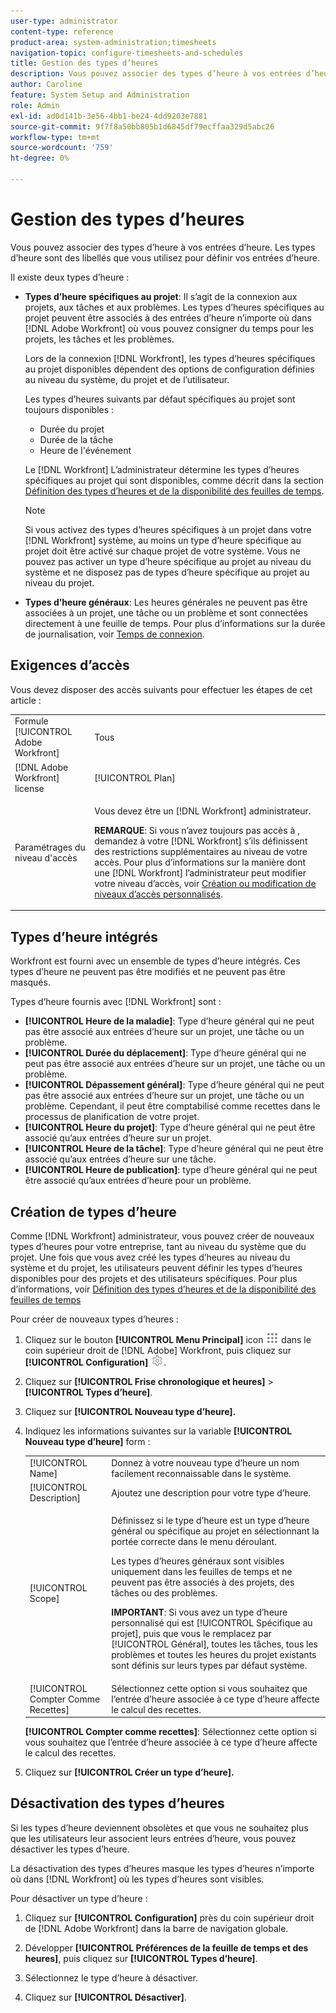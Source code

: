 ```yaml
---
user-type: administrator
content-type: reference
product-area: system-administration;timesheets
navigation-topic: configure-timesheets-and-schedules
title: Gestion des types d’heures
description: Vous pouvez associer des types d’heure à vos entrées d’heure. Les types d’heure sont des libellés que vous utilisez pour définir vos entrées d’heure.
author: Caroline
feature: System Setup and Administration
role: Admin
exl-id: ad0d141b-3e56-4bb1-be24-4dd9203e7881
source-git-commit: 9f7f8a50bb805b1d6845df79ecffaa329d5abc26
workflow-type: tm+mt
source-wordcount: '759'
ht-degree: 0%

---
```


# Gestion des types d’heures

<!--DON'T DELETE, DRAFT OR HIDE THIS ARTICLE. IT IS LINKED TO THE PRODUCT, THROUGH THE CONTEXT SENSITIVE HELP LINKS. 
**Linked to Creating Billing Record-->

Vous pouvez associer des types d’heure à vos entrées d’heure. Les types d’heure sont des libellés que vous utilisez pour définir vos entrées d’heure.

Il existe deux types d’heure :

* **Types d’heure spécifiques au projet**: Il s’agit de la connexion aux projets, aux tâches et aux problèmes. Les types d’heures spécifiques au projet peuvent être associés à des entrées d’heure n’importe où dans [!DNL Adobe Workfront] où vous pouvez consigner du temps pour les projets, les tâches et les problèmes.

   Lors de la connexion [!DNL Workfront], les types d’heures spécifiques au projet disponibles dépendent des options de configuration définies au niveau du système, du projet et de l’utilisateur.

   Les types d’heures suivants par défaut spécifiques au projet sont toujours disponibles :

   * Durée du projet
   * Durée de la tâche
   * Heure de l&#39;événement

   Le [!DNL Workfront] L’administrateur détermine les types d’heures spécifiques au projet qui sont disponibles, comme décrit dans la section [Définition des types d’heures et de la disponibilité des feuilles de temps](../../../timesheets/create-and-manage-timesheets/define-hour-types-and-availability.md).

   >[!NOTE]
   >
   >Si vous activez des types d’heures spécifiques à un projet dans votre [!DNL Workfront] système, au moins un type d’heure spécifique au projet doit être activé sur chaque projet de votre système. Vous ne pouvez pas activer un type d’heure spécifique au projet au niveau du système et ne disposez pas de types d’heure spécifique au projet au niveau du projet.

* **Types d’heure généraux**: Les heures générales ne peuvent pas être associées à un projet, une tâche ou un problème et sont connectées directement à une feuille de temps. Pour plus d’informations sur la durée de journalisation, voir [Temps de connexion](../../../timesheets/create-and-manage-timesheets/log-time.md).

## Exigences d’accès

Vous devez disposer des accès suivants pour effectuer les étapes de cet article :

<table style="table-layout:auto"> 
 <col> 
 <col> 
 <tbody> 
  <tr> 
   <td role="rowheader">Formule [!UICONTROL Adobe Workfront]</td> 
   <td>Tous</td> 
  </tr> 
  <tr> 
   <td role="rowheader">[!DNL Adobe Workfront] license</td> 
   <td>[!UICONTROL Plan]</td> 
  </tr> 
  <tr> 
   <td role="rowheader">Paramétrages du niveau d'accès</td> 
   <td> <p>Vous devez être un [!DNL Workfront] administrateur.</p> <p><b>REMARQUE</b>: Si vous n’avez toujours pas accès à , demandez à votre [!DNL Workfront] s’ils définissent des restrictions supplémentaires au niveau de votre accès. Pour plus d’informations sur la manière dont une [!DNL Workfront] l’administrateur peut modifier votre niveau d’accès, voir <a href="../../../administration-and-setup/add-users/configure-and-grant-access/create-modify-access-levels.md" class="MCXref xref">Création ou modification de niveaux d’accès personnalisés</a>.</p> </td> 
  </tr> 
 </tbody> 
</table>

## Types d’heure intégrés

Workfront est fourni avec un ensemble de types d’heure intégrés. Ces types d’heure ne peuvent pas être modifiés et ne peuvent pas être masqués.

Types d’heure fournis avec [!DNL Workfront] sont :

* **[!UICONTROL Heure de la maladie]**: Type d’heure général qui ne peut pas être associé aux entrées d’heure sur un projet, une tâche ou un problème.
* **[!UICONTROL Durée du déplacement]**: Type d’heure général qui ne peut pas être associé aux entrées d’heure sur un projet, une tâche ou un problème.
* **[!UICONTROL Dépassement général]**: Type d’heure général qui ne peut pas être associé aux entrées d’heure sur un projet, une tâche ou un problème. Cependant, il peut être comptabilisé comme recettes dans le processus de planification de votre projet.
* **[!UICONTROL Heure du projet]**: Type d’heure général qui ne peut être associé qu’aux entrées d’heure sur un projet.
* **[!UICONTROL Heure de la tâche]**: Type d’heure général qui ne peut être associé qu’aux entrées d’heure sur une tâche.
* **[!UICONTROL Heure de publication]**: type d’heure général qui ne peut être associé qu’aux entrées d’heure pour un problème.

## Création de types d’heure

Comme [!DNL Workfront] administrateur, vous pouvez créer de nouveaux types d’heures pour votre entreprise, tant au niveau du système que du projet. Une fois que vous avez créé les types d’heures au niveau du système et du projet, les utilisateurs peuvent définir les types d’heures disponibles pour des projets et des utilisateurs spécifiques. Pour plus d’informations, voir [Définition des types d’heures et de la disponibilité des feuilles de temps](../../../timesheets/create-and-manage-timesheets/define-hour-types-and-availability.md)

Pour créer de nouveaux types d’heures :

1. Cliquez sur le bouton **[!UICONTROL Menu Principal]** icon ![](assets/main-menu-icon.png) dans le coin supérieur droit de [!DNL Adobe] Workfront, puis cliquez sur **[!UICONTROL Configuration]** ![](assets/gear-icon-settings.png).

1. Cliquez sur **[!UICONTROL Frise chronologique et heures]** > **[!UICONTROL Types d’heure]**.

1. Cliquez sur **[!UICONTROL Nouveau type d’heure].**
1. Indiquez les informations suivantes sur la variable **[!UICONTROL Nouveau type d’heure]** form :

   <table style="table-layout:auto"> 
    <col> 
    <col> 
    <tbody> 
     <tr> 
      <td role="rowheader">[!UICONTROL Name]</td> 
      <td>Donnez à votre nouveau type d’heure un nom facilement reconnaissable dans le système.</td> 
     </tr> 
     <tr> 
      <td role="rowheader">[!UICONTROL Description]</td> 
      <td>Ajoutez une description pour votre type d’heure.</td> 
     </tr> 
     <tr> 
      <td role="rowheader">[!UICONTROL Scope]</td> 
      <td> <p>Définissez si le type d’heure est un type d’heure général ou spécifique au projet en sélectionnant la portée correcte dans le menu déroulant.</p> <p>Les types d’heures généraux sont visibles uniquement dans les feuilles de temps et ne peuvent pas être associés à des projets, des tâches ou des problèmes.</p> <p><b>IMPORTANT</b>: Si vous avez un type d’heure personnalisé qui est [!UICONTROL Spécifique au projet], puis que vous le remplacez par [!UICONTROL Général], toutes les tâches, tous les problèmes et toutes les heures du projet existants sont définis sur leurs types par défaut système.</p> </td> 
     </tr> 
     <tr> 
      <td role="rowheader">[!UICONTROL Compter Comme Recettes]</td> 
      <td>Sélectionnez cette option si vous souhaitez que l’entrée d’heure associée à ce type d’heure affecte le calcul des recettes.</td> 
     </tr> 
    </tbody> 
   </table>

   **[!UICONTROL Compter comme recettes]**: Sélectionnez cette option si vous souhaitez que l’entrée d’heure associée à ce type d’heure affecte le calcul des recettes.

1. Cliquez sur **[!UICONTROL Créer un type d’heure].**

## Désactivation des types d’heures

Si les types d’heure deviennent obsolètes et que vous ne souhaitez plus que les utilisateurs leur associent leurs entrées d’heure, vous pouvez désactiver les types d’heure.

La désactivation des types d’heures masque les types d’heures n’importe où dans [!DNL Workfront] où les types d’heures sont visibles.

Pour désactiver un type d’heure :

1. Cliquez sur **[!UICONTROL Configuration]** près du coin supérieur droit de [!DNL Adobe Workfront] dans la barre de navigation globale.

1. Développer **[!UICONTROL Préférences de la feuille de temps et des heures]**, puis cliquez sur **[!UICONTROL Types d’heure]**.

1. Sélectionnez le type d’heure à désactiver.

1. Cliquez sur **[!UICONTROL Désactiver]**.
